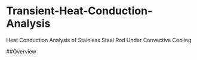 # Transient-Heat-Conduction-Analysis
Heat Conduction Analysis of Stainless Steel Rod Under Convective Cooling

##Overview

